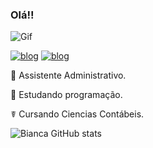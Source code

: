  
 ### Olá!!
 
 
![Gif](https://thumbs.gfycat.com/AcceptableTidyBarebirdbat-max-1mb.gif)

[![blog](https://img.shields.io/badge/Instagram-E4405F?style=for-the-badge&logo=instagram&logoColor=white)](https://www.instagram.com/biancarodrigueixx/)
 [![blog](	https://img.shields.io/badge/LinkedIn-0077B5?style=for-the-badge&logo=linkedin&logoColor=white)](https://www.linkedin.com/in/bianca-rodrigues-31989718a/)

💼 Assistente Administrativo. 

📖 Estudando programação.

☤ Cursando Ciencias Contábeis. 

![Bianca GitHub stats](https://github-readme-stats.vercel.app/api?username=BRS23&show_icons=true&theme=tokyonight)
